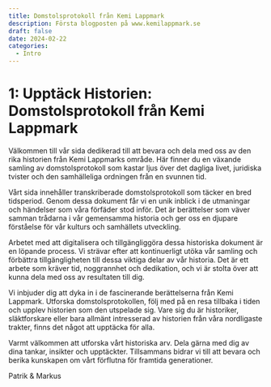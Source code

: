 ```yaml
---
title: Domstolsprotokoll från Kemi Lappmark
description: Första blogposten på www.kemilappmark.se
draft: false 
date: 2024-02-22
categories:
  - Intro
---
```


# 1: Upptäck Historien: Domstolsprotokoll från Kemi Lappmark

Välkommen till vår sida dedikerad till att bevara och dela med oss av den rika historien från Kemi Lappmarks område. Här finner du en växande samling av domstolsprotokoll som kastar ljus över det dagliga livet, juridiska tvister och den samhälleliga ordningen från en svunnen tid.

Vårt sida innehåller transkriberade domstolsprotokoll som täcker en bred tidsperiod. Genom dessa dokument får vi en unik inblick i de utmaningar och händelser som våra förfäder stod inför. Det är berättelser som väver samman trådarna i vår gemensamma historia och ger oss en djupare förståelse för vår kulturs och samhällets utveckling.

Arbetet med att digitalisera och tillgängliggöra dessa historiska dokument är en löpande process. Vi strävar efter att kontinuerligt utöka vår samling och förbättra tillgängligheten till dessa viktiga delar av vår historia. Det är ett arbete som kräver tid, noggrannhet och dedikation, och vi är stolta över att kunna dela med oss av resultaten till dig.

Vi inbjuder dig att dyka in i de fascinerande berättelserna från Kemi Lappmark. Utforska domstolsprotokollen, följ med på en resa tillbaka i tiden och upplev historien som den utspelade sig. Vare sig du är historiker, släktforskare eller bara allmänt intresserad av historien från våra nordligaste trakter, finns det något att upptäcka för alla.

Varmt välkommen att utforska vårt historiska arv. Dela gärna med dig av dina tankar, insikter och upptäckter. Tillsammans bidrar vi till att bevara och berika kunskapen om vårt förflutna för framtida generationer.

Patrik & Markus